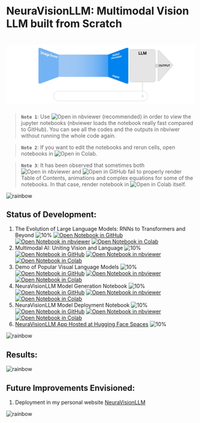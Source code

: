# NeuraVisionLLM: Multimodal Vision LLM built from Scratch

# ![NeuraVisionLLM: Multimodal Vision LLM built from Scratch](data/animations/NeuraVisionLLM-01.gif)

> **`Note 1`**: Use ![Open in nbviewer](https://img.shields.io/badge/Jupyter%20nbviewer-F37626?logo=jupyter&logoColor=white&style=flat) (recommended) in order to view the jupyter notebooks (nbviewer loads the notebook really fast compared to GitHub). You can see all the codes and the outputs in nbviwer without running the whole code again.

> **`Note 2`**: If you want to edit the notebooks and rerun cells, open notebooks in ![Open in Colab](https://img.shields.io/badge/Google%20Colab-F9AB00?logo=googlecolab&logoColor=white&style=flat).

> **`Note 3`**: It has been observed that sometimes both ![Open in nbviewer](https://img.shields.io/badge/Jupyter%20nbviewer-F37626?logo=jupyter&logoColor=white&style=flat) and ![Open in GitHub](https://img.shields.io/badge/GitHub-181717?logo=github&logoColor=white&style=flat) fail to properly render Table of Contents, animations and complex equations for some of the notebooks. In that case, render notebook in ![Open in Colab](https://img.shields.io/badge/Google%20Colab-F9AB00?logo=googlecolab&logoColor=white&style=flat) itself.

![rainbow](https://github.com/ancilcleetus/My-Learning-Journey/assets/25684256/839c3524-2a1d-4779-85a0-83c562e1e5e5)

## Status of Development:

1. The Evolution of Large Language Models: RNNs to Transformers and Beyond ![10%](https://geps.dev/progress/10) [![Open Notebook in GitHub](https://img.shields.io/badge/GitHub-181717?logo=github&logoColor=white&style=flat)](notebooks/Evolution.ipynb) [![Open Notebook in nbviewer](https://img.shields.io/badge/Jupyter%20nbviewer-F37626?logo=jupyter&logoColor=white&style=flat)](https://nbviewer.org/github/ancilcleetus/Multimodal_AI_Project_01_NeuraVisionLLM/blob/main/notebooks/Evolution.ipynb) [![Open Notebook in Colab](https://img.shields.io/badge/Google%20Colab-F9AB00?logo=googlecolab&logoColor=white&style=flat)](https://colab.research.google.com/github/ancilcleetus/Multimodal_AI_Project_01_NeuraVisionLLM/blob/main/notebooks/Evolution.ipynb)
2. Multimodal AI: Uniting Vision and Language ![10%](https://geps.dev/progress/10) [![Open Notebook in GitHub](https://img.shields.io/badge/GitHub-181717?logo=github&logoColor=white&style=flat)](notebooks/Intro_to_Multimodal_AI.ipynb) [![Open Notebook in nbviewer](https://img.shields.io/badge/Jupyter%20nbviewer-F37626?logo=jupyter&logoColor=white&style=flat)](https://nbviewer.org/github/ancilcleetus/Multimodal_AI_Project_01_NeuraVisionLLM/blob/main/notebooks/Intro_to_Multimodal_AI.ipynb) [![Open Notebook in Colab](https://img.shields.io/badge/Google%20Colab-F9AB00?logo=googlecolab&logoColor=white&style=flat)](https://colab.research.google.com/github/ancilcleetus/Multimodal_AI_Project_01_NeuraVisionLLM/blob/main/notebooks/Intro_to_Multimodal_AI.ipynb)
3. Demo of Popular Visual Language Models ![10%](https://geps.dev/progress/10) [![Open Notebook in GitHub](https://img.shields.io/badge/GitHub-181717?logo=github&logoColor=white&style=flat)](notebooks/Popular_Visual_Language_Models_Demo.ipynb) [![Open Notebook in nbviewer](https://img.shields.io/badge/Jupyter%20nbviewer-F37626?logo=jupyter&logoColor=white&style=flat)](https://nbviewer.org/github/ancilcleetus/Multimodal_AI_Project_01_NeuraVisionLLM/blob/main/notebooks/Popular_Visual_Language_Models_Demo.ipynb) [![Open Notebook in Colab](https://img.shields.io/badge/Google%20Colab-F9AB00?logo=googlecolab&logoColor=white&style=flat)](https://colab.research.google.com/github/ancilcleetus/Multimodal_AI_Project_01_NeuraVisionLLM/blob/main/notebooks/Popular_Visual_Language_Models_Demo.ipynb)
4. NeuraVisionLLM Model Generation Notebook ![10%](https://geps.dev/progress/10) [![Open Notebook in GitHub](https://img.shields.io/badge/GitHub-181717?logo=github&logoColor=white&style=flat)](notebooks/NeuraVisionLLM_Training.ipynb) [![Open Notebook in nbviewer](https://img.shields.io/badge/Jupyter%20nbviewer-F37626?logo=jupyter&logoColor=white&style=flat)](https://nbviewer.org/github/ancilcleetus/Multimodal_AI_Project_01_NeuraVisionLLM/blob/main/notebooks/NeuraVisionLLM_Training.ipynb) [![Open Notebook in Colab](https://img.shields.io/badge/Google%20Colab-F9AB00?logo=googlecolab&logoColor=white&style=flat)](https://colab.research.google.com/github/ancilcleetus/Multimodal_AI_Project_01_NeuraVisionLLM/blob/main/notebooks/NeuraVisionLLM_Training.ipynb)
5. NeuraVisionLLM Model Deployment Notebook ![10%](https://geps.dev/progress/10) [![Open Notebook in GitHub](https://img.shields.io/badge/GitHub-181717?logo=github&logoColor=white&style=flat)](notebooks/NeuraVisionLLM_Deployment.ipynb) [![Open Notebook in nbviewer](https://img.shields.io/badge/Jupyter%20nbviewer-F37626?logo=jupyter&logoColor=white&style=flat)](https://nbviewer.org/github/ancilcleetus/Multimodal_AI_Project_01_NeuraVisionLLM/blob/main/notebooks/NeuraVisionLLM_Deployment.ipynb) [![Open Notebook in Colab](https://img.shields.io/badge/Google%20Colab-F9AB00?logo=googlecolab&logoColor=white&style=flat)](https://colab.research.google.com/github/ancilcleetus/Multimodal_AI_Project_01_NeuraVisionLLM/blob/main/notebooks/NeuraVisionLLM_Deployment.ipynb)
6. [NeuraVisionLLM App Hosted at Hugging Face Spaces](https://huggingface.co/spaces/ancilcleetus/NeuraVisionLLM) ![10%](https://geps.dev/progress/10)

![rainbow](https://github.com/ancilcleetus/My-Learning-Journey/assets/25684256/839c3524-2a1d-4779-85a0-83c562e1e5e5)

## Results:



![rainbow](https://github.com/ancilcleetus/My-Learning-Journey/assets/25684256/839c3524-2a1d-4779-85a0-83c562e1e5e5)

## Future Improvements Envisioned:

1. Deployment in my personal website [NeuraVisionLLM](http://ancilcleetus.com/Personal-Projects/Multimodal-AI-Projects/Multimodal_AI_Project_01_NeuraVisionLLM)

![rainbow](https://github.com/ancilcleetus/My-Learning-Journey/assets/25684256/839c3524-2a1d-4779-85a0-83c562e1e5e5)
